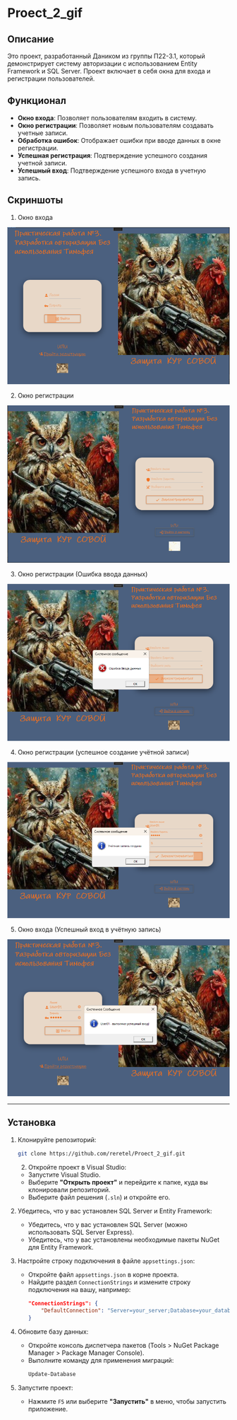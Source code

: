 # Proect_2_gif

## Описание

Это проект, разработанный Даником из группы П22-3.1, который демонстрирует систему авторизации с использованием Entity Framework и SQL Server. Проект включает в себя окна для входа и регистрации пользователей.

## Функционал

- **Окно входа**: Позволяет пользователям входить в систему.
- **Окно регистрации**: Позволяет новым пользователям создавать учетные записи.
- **Обработка ошибок**: Отображает ошибки при вводе данных в окне регистрации.
- **Успешная регистрация**: Подтверждение успешного создания учетной записи.
- **Успешный вход**: Подтверждение успешного входа в учетную запись.

## Скриншоты

  1. Окно входа
  
  ![](https://github.com/reretel/Proect_2_gif/blob/master/scr/1.png)
  
  
  2. Окно регистрации
  
  ![](https://github.com/reretel/Proect_2_gif/blob/master/scr/2.png)
  
  
  3. Окно регистрации (Ошибка ввода данных)
  
  ![](https://github.com/reretel/Proect_2_gif/blob/master/scr/3.png)
  
  
  4. Окно регистрации (успешное создание учётной записи)
  
  ![](https://github.com/reretel/Proect_2_gif/blob/master/scr/4.png)
  
  
  5. Окно входа (Успешный вход в учётную запись)
  
  ![](https://github.com/reretel/Proect_2_gif/blob/master/scr/5.png)

------------------------------------------------------------------------------


## Установка

1. Клонируйте репозиторий:
   ```bash
   git clone https://github.com/reretel/Proect_2_gif.git
    ```
   2. Откройте проект в Visual Studio:
   - Запустите Visual Studio.
   - Выберите **"Открыть проект"** и перейдите к папке, куда вы клонировали репозиторий.
   - Выберите файл решения (`.sln`) и откройте его.

3. Убедитесь, что у вас установлен SQL Server и Entity Framework:
   - Убедитесь, что у вас установлен SQL Server (можно использовать SQL Server Express).
   - Убедитесь, что у вас установлены необходимые пакеты NuGet для Entity Framework.

4. Настройте строку подключения в файле `appsettings.json`:
   - Откройте файл `appsettings.json` в корне проекта.
   - Найдите раздел `ConnectionStrings` и измените строку подключения на вашу, например:
     ```json
     "ConnectionStrings": {
         "DefaultConnection": "Server=your_server;Database=your_database;User   Id=your_username;Password=your_password;"
     }
     ```

5. Обновите базу данных:
   - Откройте консоль диспетчера пакетов (Tools > NuGet Package Manager > Package Manager Console).
   - Выполните команду для применения миграций:
     ```bash
     Update-Database
     ```

6. Запустите проект:
   - Нажмите `F5` или выберите **"Запустить"** в меню, чтобы запустить приложение.
